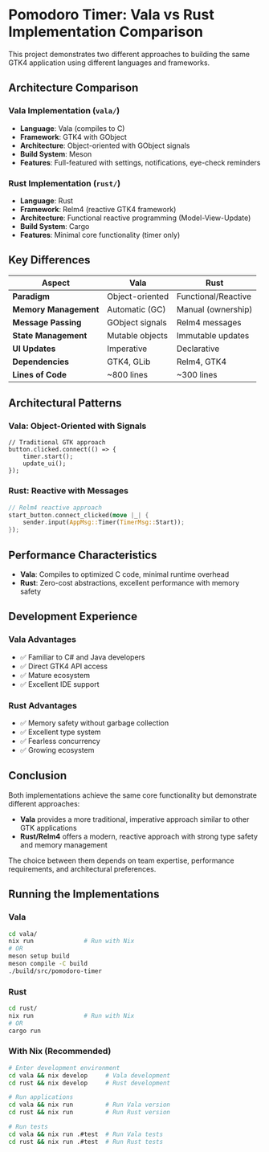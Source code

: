 # Pomodoro Timer: Vala vs Rust Implementation Comparison

This project demonstrates two different approaches to building the same GTK4 application using different languages and frameworks.

## Architecture Comparison

### Vala Implementation (`vala/`)
- **Language**: Vala (compiles to C)
- **Framework**: GTK4 with GObject
- **Architecture**: Object-oriented with GObject signals
- **Build System**: Meson
- **Features**: Full-featured with settings, notifications, eye-check reminders

### Rust Implementation (`rust/`)
- **Language**: Rust
- **Framework**: Relm4 (reactive GTK4 framework)
- **Architecture**: Functional reactive programming (Model-View-Update)
- **Build System**: Cargo
- **Features**: Minimal core functionality (timer only)

## Key Differences

| Aspect | Vala | Rust |
|--------|------|------|
| **Paradigm** | Object-oriented | Functional/Reactive |
| **Memory Management** | Automatic (GC) | Manual (ownership) |
| **Message Passing** | GObject signals | Relm4 messages |
| **State Management** | Mutable objects | Immutable updates |
| **UI Updates** | Imperative | Declarative |
| **Dependencies** | GTK4, GLib | Relm4, GTK4 |
| **Lines of Code** | ~800 lines | ~300 lines |

## Architectural Patterns

### Vala: Object-Oriented with Signals
```vala
// Traditional GTK approach
button.clicked.connect(() => {
    timer.start();
    update_ui();
});
```

### Rust: Reactive with Messages
```rust
// Relm4 reactive approach
start_button.connect_clicked(move |_| {
    sender.input(AppMsg::Timer(TimerMsg::Start));
});
```

## Performance Characteristics

- **Vala**: Compiles to optimized C code, minimal runtime overhead
- **Rust**: Zero-cost abstractions, excellent performance with memory safety

## Development Experience

### Vala Advantages
- ✅ Familiar to C# and Java developers
- ✅ Direct GTK4 API access
- ✅ Mature ecosystem
- ✅ Excellent IDE support

### Rust Advantages
- ✅ Memory safety without garbage collection
- ✅ Excellent type system
- ✅ Fearless concurrency
- ✅ Growing ecosystem

## Conclusion

Both implementations achieve the same core functionality but demonstrate different approaches:

- **Vala** provides a more traditional, imperative approach similar to other GTK applications
- **Rust/Relm4** offers a modern, reactive approach with strong type safety and memory management

The choice between them depends on team expertise, performance requirements, and architectural preferences.

## Running the Implementations

### Vala
```bash
cd vala/
nix run              # Run with Nix
# OR
meson setup build
meson compile -C build
./build/src/pomodoro-timer
```

### Rust
```bash
cd rust/
nix run              # Run with Nix
# OR
cargo run
```

### With Nix (Recommended)
```bash
# Enter development environment
cd vala && nix develop     # Vala development
cd rust && nix develop     # Rust development

# Run applications
cd vala && nix run         # Run Vala version
cd rust && nix run         # Run Rust version

# Run tests
cd vala && nix run .#test  # Run Vala tests
cd rust && nix run .#test  # Run Rust tests
```